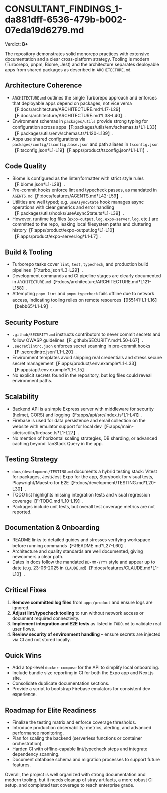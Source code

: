 # CONSULTANT_FINDINGS_1-da881dff-6536-479b-b002-07eda19d6279.md

Verdict: **B+**

The repository demonstrates solid monorepo practices with extensive documentation and a clear cross-platform strategy. Tooling is modern (Turborepo, pnpm, Biome, Jest) and the architecture separates deployable apps from shared packages as described in `ARCHITECTURE.md`.

## Architecture Coherence
- `ARCHITECTURE.md` outlines the single Turborepo approach and enforces that deployable apps depend on packages, not vice versa【F:docs/architecture/ARCHITECTURE.md†L17-L29】【F:docs/architecture/ARCHITECTURE.md†L38-L40】.
- Environment schemas in `packages/utils` provide strong typing for configuration across apps【F:packages/utils/env/schemas.ts†L1-L33】【F:packages/utils/env/schemas.ts†L120-L139】.
- Apps use shared configurations via `packages/config/tsconfig.base.json` and path aliases in `tsconfig.json`【F:tsconfig.json†L1-L19】【F:apps/product/tsconfig.json†L1-L11】.

## Code Quality
- Biome is configured as the linter/formatter with strict style rules【F:biome.json†L1-L28】.
- Pre-commit hooks enforce lint and typecheck passes, as mandated in `AGENTS.md`【F:docs/features/AGENTS.md†L42-L59】.
- Utilities are well typed; e.g. `useAsyncState` hook manages async operations with clear generics and error handling【F:packages/utils/hooks/useAsyncState.ts†L1-L39】.
- However, runtime log files (`expo-output.log`, `expo-server.log`, etc.) are committed to the repo, leaking local filesystem paths and cluttering history【F:apps/product/expo-output.log†L1-L10】【F:apps/product/expo-server.log†L1-L7】.

## Build & Tooling
- Turborepo tasks cover `lint`, `test`, `typecheck`, and production build pipelines【F:turbo.json†L3-L29】.
- Development commands and CI pipeline stages are clearly documented in `ARCHITECTURE.md`【F:docs/architecture/ARCHITECTURE.md†L121-L158】.
- Attempting `pnpm lint` and `pnpm typecheck` fails offline due to network access, indicating tooling relies on remote resources【955141†L1-L16】【bebb65†L1-L9】.

## Security Posture
- `.github/SECURITY.md` instructs contributors to never commit secrets and follow OWASP guidelines【F:.github/SECURITY.md†L50-L67】.
- `.secretlintrc.json` enforces secret scanning in pre-commit hooks【F:.secretlintrc.json†L1-L20】.
- Environment templates avoid shipping real credentials and stress secure secret management【F:apps/product/.env.example†L1-L33】【F:apps/api/.env.example†L1-L15】.
- No explicit secrets found in the repository, but log files could reveal environment paths.

## Scalability
- Backend API is a simple Express server with middleware for security (helmet, CORS) and logging【F:apps/api/src/index.ts†L1-L41】.
- Firebase is used for data persistence and email collection on the website with emulator support for local dev【F:apps/main-site/src/lib/firebase.ts†L1-L27】.
- No mention of horizontal scaling strategies, DB sharding, or advanced caching beyond TanStack Query in the app.

## Testing Strategy
- `docs/development/TESTING.md` documents a hybrid testing stack: Vitest for packages, Jest/Jest-Expo for the app, Storybook for visual tests, Playwright/Maestro for E2E【F:docs/development/TESTING.md†L20-L30】.
- TODO list highlights missing integration tests and visual regression coverage【F:TODO.md†L10-L19】.
- Packages include unit tests, but overall test coverage metrics are not reported.

## Documentation & Onboarding
- README links to detailed guides and stresses verifying workspace before running commands【F:README.md†L27-L60】.
- Architecture and quality standards are well documented, giving newcomers a clear path.
- Dates in docs follow the mandated `DD-MM-YYYY` style and appear up to date (e.g. 23-06-2025 in `CLAUDE.md`)【F:docs/features/CLAUDE.md†L1-L10】.

## Critical Fixes
1. **Remove committed log files** from `apps/product` and ensure logs are ignored.
2. **Adjust lint/typecheck tooling** to run without network access or document required connectivity.
3. **Implement integration and E2E tests** as listed in `TODO.md` to validate real user flows.
4. **Review security of environment handling** – ensure secrets are injected via CI and not stored locally.

## Quick Wins
- Add a top-level `docker-compose` for the API to simplify local onboarding.
- Include bundle size reporting in CI for both the Expo app and Next.js site.
- Consolidate duplicate documentation sections.
- Provide a script to bootstrap Firebase emulators for consistent dev experience.

## Roadmap for Elite Readiness
- Finalize the testing matrix and enforce coverage thresholds.
- Introduce production observability: metrics, alerting, and advanced performance monitoring.
- Plan for scaling the backend (serverless functions or container orchestration).
- Harden CI with offline-capable lint/typecheck steps and integrate dependency scanning.
- Document database schema and migration processes to support future features.

Overall, the project is well organized with strong documentation and modern tooling, but it needs cleanup of stray artifacts, a more robust CI setup, and completed test coverage to reach enterprise grade.
